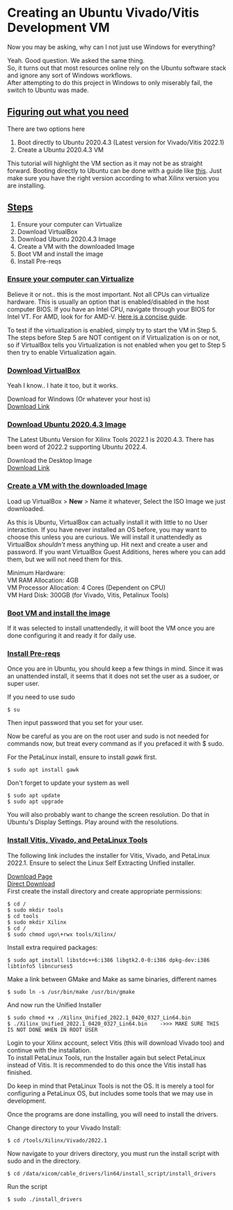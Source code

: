 # Creating an Ubuntu Vivado/Vitis Development VM
Now you may be asking, why can I not just use Windows for everything?    

Yeah. Good question. We asked the same thing.    
So, it turns out that most resources online rely on the Ubuntu software stack and ignore any sort of Windows workflows.    
After attempting to do this project in Windows to only miserably fail, the switch to Ubuntu was made. 

## <u> Figuring out what you need </u>
There are two options here
1. Boot directly to Ubuntu 2020.4.3 (Latest version for Vivado/Vitis 2022.1)
2. Create a Ubuntu 2020.4.3 VM    

This tutorial will highlight the VM section as it may not be as straight forward. Booting directly to Ubuntu can be done with a guide like [this](https://ubuntu.com/tutorials/install-ubuntu-desktop#1-overview). Just make sure you have the right version according to what Xilinx version you are installing. 

## <u> Steps </u>

1. Ensure your computer can Virtualize
2. Download VirtualBox
3. Download Ubuntu 2020.4.3 Image
4. Create a VM with the downloaded Image
5. Boot VM and install the image
6. Install Pre-reqs



### <u> Ensure your computer can Virtualize </u>    
Believe it or not.. this is the most important. Not all CPUs can virtualize hardware. This is usually an option that is enabled/disabled in the host computer BIOS. If you have an Intel CPU, navigate through your BIOS for Intel VT. For AMD, look for for AMD-V. [Here is a concise guide](https://bce.berkeley.edu/enabling-virtualization-in-your-pc-bios.html).    

To test if the virtualization is enabled, simply try to start the VM in Step 5. The steps before Step 5 are NOT contigent on if Virtualization is on or not, so if VirtualBox tells you Virtualization is not enabled when you get to Step 5 then try to enable Virtualization again. 

### <u> Download VirtualBox </u>     
Yeah I know.. I hate it too, but it works.

Download for Windows (Or whatever your host is)       
[Download Link](https://www.oracle.com/virtualization/technologies/vm/downloads/virtualbox-downloads.html)    

### <u> Download Ubuntu 2020.4.3 Image </u>
The Latest Ubuntu Version for Xilinx Tools 2022.1 is 2020.4.3. There has been word of 2022.2 supporting Ubuntu 2022.4. 

Download the Desktop Image     
[Download Link](http://lt.releases.ubuntu.com/20.04.3/)     

### <u> Create a VM with the downloaded Image </u>     
Load up VirtualBox > **New** > Name it whatever, Select the ISO Image we just downloaded.  

As this is Ubuntu, VirtualBox can actually install it with little to no User interaction. If you have never installed an OS before, you may want to choose this unless you are curious. We will install it unattendedly as VirtualBox *shouldn't* mess anything up. Hit next and create a user and password. If you want VirtualBox Guest Additions, heres where you can add them, but we will not need them for this.   

Minimum Hardware:    
VM RAM Allocation: 4GB      
VM Processor Allocation: 4 Cores (Dependent on CPU)      
VM Hard Disk: 300GB (for Vivado, Vitis, Petalinux Tools)     


### <u> Boot VM and install the image </u>
If it was selected to install unattendedly, it will boot the VM once you are done configuring it and ready it for daily use. 

### <u> Install Pre-reqs </u>
Once you are in Ubuntu, you should keep a few things in mind. Since it was an unattended install, it seems that it does not set the user as a sudoer, or super user. 

If you need to use sudo    
```
$ su
```
Then input password that you set for your user.

Now be careful as you are on the root user and sudo is not needed for commands now, but treat every command as if you prefaced it with $ sudo. 

For the PetaLinux install, ensure to install *gawk* first.
```
$ sudo apt install gawk
```

Don't forget to update your system as well
```
$ sudo apt update
$ sudo apt upgrade   
```
You will also probably want to change the screen resolution. Do that in Ubuntu's Display Settings. Play around with the resolutions. 


### <u> Install Vitis, Vivado, and PetaLinux Tools </u>   

The following link includes the installer for Vitis, Vivado, and PetaLinux 2022.1. Ensure to select the Linux Self Extracting Unified installer.

[Download Page](https://www.xilinx.com/support/download/index.html/content/xilinx/en/downloadNav/vitis.html)     
[Direct Download](https://www.xilinx.com/member/forms/download/xef.html?filename=Xilinx_Unified_2022.1_0420_0327_Lin64.bin)    
First create the install directory and create appropriate permissions:
```
$ cd /
$ sudo mkdir tools
$ cd tools
$ sudo mkdir Xilinx
$ cd /
$ sudo chmod ugo\+rwx tools/Xilinx/
```
Install extra required packages:
```
$ sudo apt install libstdc++6:i386 libgtk2.0-0:i386 dpkg-dev:i386 libtinfo5 libncurses5
```
Make a link between GMake and Make as same binaries, different names
```
$ sudo ln -s /usr/bin/make /usr/bin/gmake
```
And now run the Unified Installer
```
$ sudo chmod +x ./Xilinx_Unified_2022.1_0420_0327_Lin64.bin 
$ ./Xilinx_Unified_2022.1_0420_0327_Lin64.bin    ->>> MAKE SURE THIS IS NOT DONE WHEN IN ROOT USER
```

Login to your Xilinx account, select Vitis (this will download Vivado too) and continue with the installation.   
To install PetaLinux Tools, run the Installer again but select PetaLinux instead of Vitis. It is recommended to do this once the Vitis install has finished. 

Do keep in mind that PetaLinux Tools is not the OS. It is merely a tool for configuring a PetaLinux OS, but includes some tools that we may use in development.    

Once the programs are done installing, you will need to install the drivers.   

Change directory to your Vivado Install:
```
$ cd /tools/Xilinx/Vivado/2022.1
```
Now navigate to your drivers directory, you must run the install script with sudo and in the directory.
```
$ cd /data/xicom/cable_drivers/lin64/install_script/install_drivers
```
Run the script
```
$ sudo ./install_drivers
```













